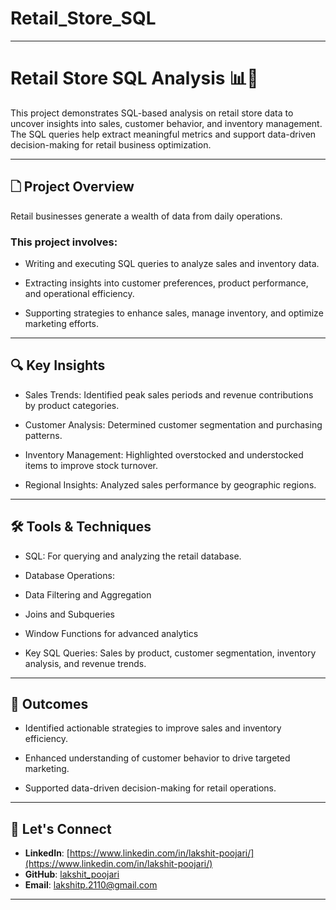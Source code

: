 # Retail_Store_SQL

---

# Retail Store SQL Analysis 📊🛒

This project demonstrates SQL-based analysis on retail store data to uncover insights into sales, customer behavior, and inventory management. The SQL queries help extract meaningful metrics and support data-driven decision-making for retail business optimization.

---

## 🗋 Project Overview

Retail businesses generate a wealth of data from daily operations. 

### This project involves:

- Writing and executing SQL queries to analyze sales and inventory data.

- Extracting insights into customer preferences, product performance, and operational efficiency.

- Supporting strategies to enhance sales, manage inventory, and optimize marketing efforts.

---

## 🔍 Key Insights

- Sales Trends: Identified peak sales periods and revenue contributions by product categories.

- Customer Analysis: Determined customer segmentation and purchasing patterns.

- Inventory Management: Highlighted overstocked and understocked items to improve stock turnover.

- Regional Insights: Analyzed sales performance by geographic regions.

---

## 🛠️ Tools & Techniques

- SQL: For querying and analyzing the retail database.

- Database Operations:

- Data Filtering and Aggregation

- Joins and Subqueries

- Window Functions for advanced analytics

- Key SQL Queries: Sales by product, customer segmentation, inventory analysis, and revenue trends.

---

## 🌟 Outcomes

- Identified actionable strategies to improve sales and inventory efficiency.

- Enhanced understanding of customer behavior to drive targeted marketing.

- Supported data-driven decision-making for retail operations.

---

  ## 🤝 Let's Connect  
- **LinkedIn**: [https://www.linkedin.com/in/lakshit-poojari/](https://www.linkedin.com/in/lakshit-poojari/)  
- **GitHub**: [lakshit_poojari](https://github.com/Lakshit-Poojari)
- **Email**: [lakshitp.2110@gmail.com](lakshitp.2110@gmail.com)  

---
